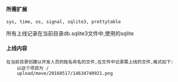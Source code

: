 #### 所需扩展
    sys, time, os, signal, sqlite3, prettytable

所有上线记录在当前目录db.sqlite3文件中,使用的sqlite

#### 上线内容
    在当前目录创建以开发人员的姓名命名的文件,在文件中记录需上线的文件,格式如下:
        以这个项目为 /
        upload/move/20160517/14634740921.png